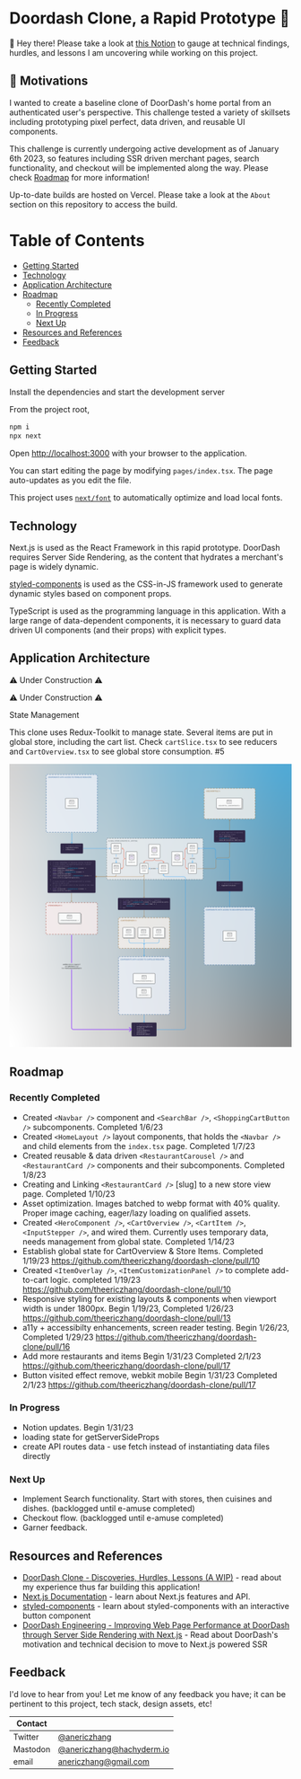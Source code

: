 # Doordash Clone, a Rapid Prototype 👯 

👋 Hey there! Please take a look at [this Notion](https://anericzhang.notion.site/DoorDash-Clone-Discoveries-Hurdles-Lessons-A-WIP-f2fc244b5a3441528a1a69376377170f) to gauge at technical findings, hurdles, and lessons I am uncovering while working on this project.

## 🧘 Motivations

I wanted to create a baseline clone of DoorDash's home portal from an authenticated user's perspective. This challenge tested a variety of skillsets including prototyping pixel perfect, data driven, and reusable UI components. 

This challenge is currently undergoing active development as of January 6th 2023, so features including SSR driven merchant pages, search functionality, and checkout will be implemented along the way. Please check [Roadmap](#roadmap) for more information!

Up-to-date builds are hosted on Vercel. Please take a look at the `About` section on this repository to access the build.

# Table of Contents
* [Getting Started](#getting-started)
* [Technology](#technology)
* [Application Architecture](#application-architecture)
* [Roadmap](#roadmap)
    * [Recently Completed](#recently-completed)
    * [In Progress](#in-progress)
    * [Next Up](#next-up)
* [Resources and References](#resources-and-references)
* [Feedback](#feedback)

## Getting Started

Install the dependencies and start the development server

From the project root,
```bash
npm i
npx next
```

Open [http://localhost:3000](http://localhost:3000) with your browser to the application.

You can start editing the page by modifying `pages/index.tsx`. The page auto-updates as you edit the file.

This project uses [`next/font`](https://nextjs.org/docs/basic-features/font-optimization) to automatically optimize and load local fonts.

## Technology
Next.js is used as the React Framework in this rapid prototype. DoorDash requires Server Side Rendering, as the content that hydrates a merchant's page is widely dynamic. 

[styled-components](https://styled-components.com/) is used as the CSS-in-JS framework used to generate dynamic styles based on component props. 

TypeScript is used as the programming language in this application. With a large range of data-dependent components, it is necessary to guard data driven UI components (and their props) with explicit types. 

## Application Architecture

⚠️ Under Construction ⚠️

⚠️ Under Construction ⚠️

State Management

This clone uses Redux-Toolkit to manage state. Several items are put in global store, including the cart list. Check `cartSlice.tsx` to see reducers and `CartOverview.tsx` to see global store consumption. #5

![State Management flow for cart as of 1/16](./README-supporting/StateManagement.png)

## Roadmap

### Recently Completed
* Created `<Navbar />` component and `<SearchBar />`, `<ShoppingCartButton />` subcomponents. Completed 1/6/23
* Created `<HomeLayout />` layout components, that holds the `<Navbar />` and child elements from the `index.tsx` page. Completed 1/7/23
* Created reusable & data driven `<RestaurantCarousel />` and `<RestaurantCard />` components and their subcomponents. Completed 1/8/23
* Creating and Linking `<RestaurantCard />` [slug] to a new store view page. Completed 1/10/23
* Asset optimization. Images batched to webp format with 40% quality. Proper image caching, eager/lazy loading on qualified assets.
* Created `<HeroComponent />`, `<CartOverview />`, `<CartItem />`, `<InputStepper />`, and wired them. Currently uses temporary data, needs management from global state. Completed 1/14/23
* Establish global state for CartOverview & Store Items. Completed 1/19/23 https://github.com/theericzhang/doordash-clone/pull/10
* Created `<ItemOverlay />`, `<ItemCustomizationPanel />` to complete add-to-cart logic. completed 1/19/23 https://github.com/theericzhang/doordash-clone/pull/10
* Responsive styling for existing layouts & components when viewport width is under 1800px. Begin 1/19/23, Completed 1/26/23 https://github.com/theericzhang/doordash-clone/pull/13
* a11y + accessibilty enhancements, screen reader testing. Begin 1/26/23, Completed 1/29/23 https://github.com/theericzhang/doordash-clone/pull/16
* Add more restaurants and items Begin 1/31/23 Completed 2/1/23 https://github.com/theericzhang/doordash-clone/pull/17
* Button visited effect remove, webkit mobile Begin 1/31/23 Completed 2/1/23 https://github.com/theericzhang/doordash-clone/pull/17

### In Progress
* Notion updates. Begin 1/31/23
* loading state for getServerSideProps
* create API routes data - use fetch instead of instantiating data files directly

### Next Up
* Implement Search functionality. Start with stores, then cuisines and dishes. (backlogged until e-amuse completed)
* Checkout flow. (backlogged until e-amuse completed)
* Garner feedback.

## Resources and References

- [DoorDash Clone - Discoveries, Hurdles, Lessons (A WIP)](https://anericzhang.notion.site/DoorDash-Clone-Discoveries-Hurdles-Lessons-A-WIP-f2fc244b5a3441528a1a69376377170f) - read about my experience thus far building this application!
- [Next.js Documentation](https://nextjs.org/docs) - learn about Next.js features and API.
- [styled-components](https://styled-components.com/) - learn about styled-components with an interactive button component
- [DoorDash Engineering - Improving Web Page Performance at DoorDash through Server Side Rendering with Next.js](https://doordash.engineering/2022/03/29/improving-web-page-performance-at-doordash-throughserver-side-rendering-with-next-js/) - Read about DoorDash's motivation and technical decision to move to Next.js powered SSR 

## Feedback

I'd love to hear from you! Let me know of any feedback you have; it can be pertinent to this project, tech stack, design assets, etc!


| Contact  |                 |
|----------|----------------------------------------------------------------|
| Twitter  | [@anericzhang](http://twitter.com/anericzhang)                 |
| Mastodon | [@anericzhang@hachyderm.io](https://hachyderm.io/@anericzhang) |
| email    | [anericzhang@gmail.com](mailto:anericzhang@gmail.com)          |
